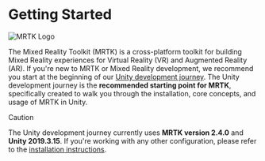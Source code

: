 # Getting Started

![MRTK Logo](../Documentation/Images/MRTK_Logo_Rev.png)

The Mixed Reality Toolkit (MRTK) is a cross-platform toolkit for building Mixed Reality experiences for Virtual Reality (VR) and Augmented Reality (AR). If you're new to MRTK or Mixed Reality development, we recommend you start at the beginning of our [Unity development journey](https://docs.microsoft.com/en-us/windows/mixed-reality/unity-development-overview?tabs=mrtk%2Chl2). The Unity development journey is the **recommended starting point for MRTK**, specifically created to walk you through the installation, core concepts, and usage of MRTK in Unity. 

> [!CAUTION]
> The Unity development journey currently uses **MRTK version 2.4.0** and **Unity 2019.3.15**. If you're working with any other configuration, please refer to the [installation instructions](Installation.md).